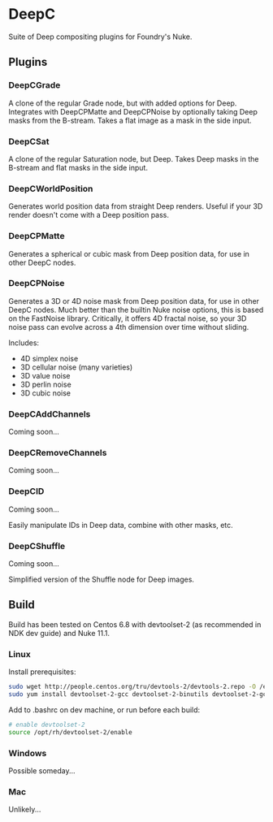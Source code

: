 # DeepC

Suite of Deep compositing plugins for Foundry's Nuke.

## Plugins

### DeepCGrade

A clone of the regular Grade node, but with added options for Deep. Integrates with DeepCPMatte and DeepCPNoise by optionally taking Deep masks from the B-stream. Takes a flat image as a mask in the side input.

### DeepCSat

A clone of the regular Saturation node, but Deep. Takes Deep masks in the B-stream and flat masks in the side input.

### DeepCWorldPosition

Generates world position data from straight Deep renders. Useful if your 3D render doesn't come with a Deep position pass.

### DeepCPMatte

Generates a spherical or cubic mask from Deep position data, for use in other DeepC nodes.

### DeepCPNoise

Generates a 3D or 4D noise mask from Deep position data, for use in other DeepC nodes. Much better than the builtin Nuke noise options, this is based on the FastNoise library. Critically, it offers 4D fractal noise, so your 3D noise pass can evolve across a 4th dimension over time without sliding.

Includes:

- 4D simplex noise
- 3D cellular noise (many varieties)
- 3D value noise
- 3D perlin noise
- 3D cubic noise

### DeepCAddChannels

Coming soon...

### DeepCRemoveChannels

Coming soon...

### DeepCID

Coming soon...

Easily manipulate IDs in Deep data, combine with other masks, etc.

### DeepCShuffle

Coming soon...

Simplified version of the Shuffle node for Deep images.

## Build

Build has been tested on Centos 6.8 with devtoolset-2 (as recommended in NDK dev guide) and Nuke 11.1.

### Linux

Install prerequisites:

```bash
sudo wget http://people.centos.org/tru/devtools-2/devtools-2.repo -O /etc/yum.repos.d/devtools-2.repo
sudo yum install devtoolset-2-gcc devtoolset-2-binutils devtoolset-2-gcc-c++ mesa-libGLU-devel
```

Add to .bashrc on dev machine, or run before each build:

```bash
# enable devtoolset-2
source /opt/rh/devtoolset-2/enable
```

### Windows

Possible someday...

### Mac

Unlikely...
